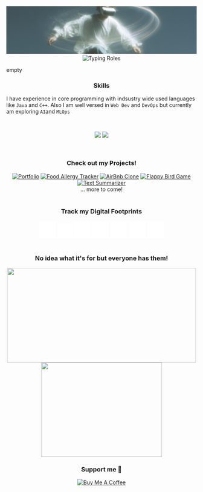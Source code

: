 
<!-- Cover Image -->
<div>
<img src="./img/modern.svg" alt="cover">
</div>

<!-- Intro -->
<div align="center">
    <img 
      src="https://readme-typing-svg.demolab.com?font=Noto+Sans&size=18&duration=3000&pause=1000&color=F7F7F7&background=FFFFFF00&width=200&lines=An+UI%2FUX+Designer;A+Full+Stack+Developer;A+ML+Engineer" 
      alt="Typing Roles"
    />
</div>

<!-- Short Summary -->
empty

<!-- Skills -->
<h3 align="center">Skills</h3>

I have experience in core programming with indsustry wide used languages like `Java` and `C++`. Also I am well versed in `Web Dev` and `DevOps` but currently am exploring `AI`and `MLOps`
<div>
    <br>
    <p align="center">
        <img src="https://skillicons.dev/icons?i=java,py,html,css,bootstrap,js,react,nodejs,express,mysql,mongodb" height="40"/>
        <img src="https://skillicons.dev/icons?i=docker,figma,git,github,md,aws" height="40"/>
    </p>
</div>
<br>


<!-- Projects -->
<h3 align="center">Check out my Projects!</h3>

<div align="center">
  <a href="#"><img src="https://img.shields.io/badge/Portfolio-Next.JS-ffffff?style=for-the-badge&logo=&logoColor=white" alt="Portfolio" /></a>
  <a href="https://github.com/cyph3r-exe/pureplates"><img src="https://img.shields.io/badge/Pure%20Plates-HTML%20|%20CSS%20|%20JS-F3E2D4?style=for-the-badge&logo=&logoColor=white" alt="Food Allergy Tracker" /></a>
  <a href="https://github.com/prnjxl/wander-lust"><img src="https://img.shields.io/badge/Wanderlust-HTML%20|%20CSS%20|%20JS-C5B0CD?style=for-the-badge&logo=&logoColor=white" alt="AirBnb Clone" /></a>
  <a href="https://github.com/prnjxl/flappy-bird"><img src="https://img.shields.io/badge/Flappy%20Bird-Java-415E72?style=for-the-badge&logo=&logoColor=white" alt="Flappy Bird Game" /></a>
  <a href="#"><img src="https://img.shields.io/badge/Summarizer-Python-EFFAD3?style=for-the-badge&logo=&logoColor=white" alt="Text Summarizer" /></a><br>
... more to come!
</div>
<br>

<!-- Contact me -->
<h3 align="center">Track my Digital Footprints</h3>

<div align="center">
  <a href="https://medium.com/@pranjalpiyush29" ><img src="./img/medium.svg" alt="Medium" height="45"></a>
  <a href="" ><img src="./img/discord-brands-solid-full.svg" alt="Discord" height="40"></a>
  <a href="#" ><img src="./img/git-alt-brands-solid-full.svg" alt="GitHub" height="45"></a>
  <a href="https://www.linkedin.com/in/pranjal-piyush/" ><img src="./img/linkedin-brands-solid-full.svg" alt="LinkedIn" height="45"></a>
  <a href="https://www.instagram.com/prnjxl_/" ><img src="./img/instagram-brands-solid-full.svg" alt="Instagram" height="45"></a>
  <a href="#" ><img src="./img/spotify-brands-solid-full.svg" alt="Spotify" height="45"></a>
  <a href="https://mail.google.com/mail/?view=cm&fs=1&to=pranjalpiyush29@gmail.com&su=Hello%20Pranjal&body=Hi%20there%2C%0A%0AThis%20is%20a%20message." 
  target="_blank" ><img src="./img/android-brands-solid-full.svg" alt="Google" height="45"></a>
</div>
<br>

<!-- Stats -->
<h3 align="center">No idea what it's for but everyone has them!</h3>

<p align="center">
    <img src="https://github-readme-activity-graph.vercel.app/graph?username=prnjxl&theme=tokyo-night&hide_border=true&area=true" width="500" style="height: 250px; object-fit: cover;" align="center"/>
    <img src="https://github-readme-stats.vercel.app/api/top-langs/?username=prnjxl&layout=pie&border_radius=2" border="0" width="320" style="height: 250px; object-fit: cover;" align="center">
</p>

<!-- Donations -->
<div align="center">
<h3>Support me 🤍</h3>
<a href="https://www.buymeacoffee.com/prnjxl" target="_blank"><img src="https://cdn.buymeacoffee.com/buttons/v2/default-yellow.png" alt="Buy Me A Coffee" height="40" ></a>
</div>
